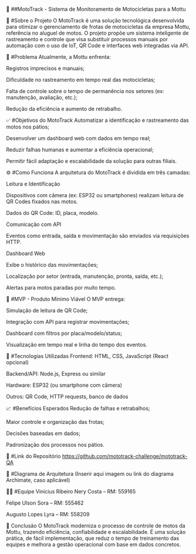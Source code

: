 🛵 ##MotoTrack - Sistema de Monitoramento de Motocicletas para a Mottu

📌 #Sobre o Projeto
O MotoTrack é uma solução tecnológica desenvolvida para otimizar o gerenciamento de frotas de motocicletas da empresa Mottu, referência no aluguel de motos. O projeto propõe um sistema inteligente de rastreamento e controle que visa substituir processos manuais por automação com o uso de IoT, QR Code e interfaces web integradas via API.

🚨 #Problema
Atualmente, a Mottu enfrenta:

Registros imprecisos e manuais;

Dificuldade no rastreamento em tempo real das motocicletas;

Falta de controle sobre o tempo de permanência nos setores (ex: manutenção, avaliação, etc.);

Redução da eficiência e aumento de retrabalho.

✅ #Objetivos do MotoTrack
Automatizar a identificação e rastreamento das motos nos pátios;

Desenvolver um dashboard web com dados em tempo real;

Reduzir falhas humanas e aumentar a eficiência operacional;

Permitir fácil adaptação e escalabilidade da solução para outras filiais.

⚙️ #Como Funciona
A arquitetura do MotoTrack é dividida em três camadas:

Leitura e Identificação

Dispositivos com câmera (ex: ESP32 ou smartphones) realizam leitura de QR Codes fixados nas motos.

Dados do QR Code: ID, placa, modelo.

Comunicação com API

Eventos como entrada, saída e movimentação são enviados via requisições HTTP.

Dashboard Web

Exibe o histórico das movimentações;

Localização por setor (entrada, manutenção, pronta, saída, etc.);

Alertas para motos paradas por muito tempo.

🧪 #MVP - Produto Mínimo Viável
O MVP entrega:

Simulação de leitura de QR Code;

Integração com API para registrar movimentações;

Dashboard com filtros por placa/modelo/status;

Visualização em tempo real e linha do tempo dos eventos.

🚀 #Tecnologias Utilizadas
Frontend: HTML, CSS, JavaScript (React opcional)

Backend/API: Node.js, Express ou similar

Hardware: ESP32 (ou smartphone com câmera)

Outros: QR Code, HTTP requests, banco de dados

📈 #Benefícios Esperados
Redução de falhas e retrabalhos;

Maior controle e organização das frotas;

Decisões baseadas em dados;

Padronização dos processos nos pátios.

🔗 #Link do Repositório
https://github.com/mototrack-challenge/mototrack-QA

🧩 #Diagrama de Arquitetura
(Inserir aqui imagem ou link do diagrama Archimate, caso aplicável)

👨‍💻 #Equipe
Vinicius Ribeiro Nery Costa – RM: 559165

Felipe Ulson Sora – RM: 555462

Augusto Lopes Lyra – RM: 558209

🏁 Conclusão
O MotoTrack moderniza o processo de controle de motos da Mottu, trazendo eficiência, confiabilidade e escalabilidade. É uma solução prática, de fácil implementação, que reduz o tempo de treinamento das equipes e melhora a gestão operacional com base em dados concretos.
